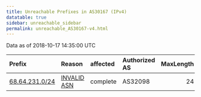 ```yaml
---
title: Unreachable Prefixes in AS30167 (IPv4)
datatable: true
sidebar: unreachable_sidebar
permalink: unreachable_AS30167-v4.html
---
```


Data as of 2018-10-17 14:35:00 UTC


<div class="datatable-begin"></div>

| Prefix                                                 | Reason                                                                                                | affected   | Authorized AS   |   MaxLength | Anchor                           |   unreachable /24s |
|:-------------------------------------------------------|:------------------------------------------------------------------------------------------------------|:-----------|:----------------|------------:|:---------------------------------|-------------------:|
| [68.64.231.0/24](https://stat.ripe.net/68.64.231.0/24) | [INVALID ASN](https://rpki-validator.ripe.net/announcement-preview?asn=AS30167&prefix=68.64.231.0/24) | complete   | AS32098         |          24 | [ARIN](unreachable_ARIN-v4.html) |                  1 |

<div class="datatable-end"></div>
